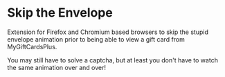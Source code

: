 # Skip the Envelope

Extension for Firefox and Chromium based browsers to skip the stupid envelope animation prior to being able to view a gift card from MyGiftCardsPlus.

You may still have to solve a captcha, but at least you don't have to watch the same animation over and over!
